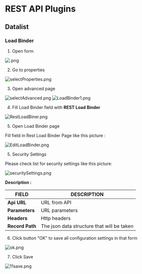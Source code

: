 # REST API Plugins

## Datalist

### Load Binder

1. Open form

<img src="https://raw.githubusercontent.com/kinnara-digital-studio/kecak-workflow/master/docs/assets/.png" alt=".png" />


2. Go to properties

<img src="https://raw.githubusercontent.com/kinnara-digital-studio/kecak-workflow/master/docs/assets/.png" alt="selectProperties.png" />


3. Open advanced page

<img src="https://raw.githubusercontent.com/kinnara-digital-studio/kecak-workflow/master/docs/assets/.png" alt="selectAdvanced.png" />

<img src="https://raw.githubusercontent.com/kinnara-digital-studio/kecak-workflow/master/docs/assets/.png" alt="LoadBinder1.png" />


4. Fill Load Binder field with **REST Load Binder**

<img src="https://raw.githubusercontent.com/kinnara-digital-studio/kecak-workflow/master/docs/assets/.png" alt="RestLoadBiner.png" />

5. Open Load Binder page 

Fill field in Rest Load Binder Page like this picture :

<img src="https://raw.githubusercontent.com/kinnara-digital-studio/kecak-workflow/master/docs/assets/.png" alt="EditLoadBinder.png" />


5. Security Settings

Please check list for security settings like this picture:

<img src="https://raw.githubusercontent.com/kinnara-digital-studio/kecak-workflow/master/docs/assets/.png" alt="securitySettings.png" />


**Description :**

|   FIELD              |               DESCRIPTION                 |
|----------------------|-------------------------------------------|
|**Api URL**           |                URL from API               |
|**Parameters**        |               URL parameters              |
|**Headers**           |                Http headers               |
|**Record Path**       |The json data structure that will be taken |


6. Click button "OK" to save all configuration settings in that form

<img src="https://raw.githubusercontent.com/kinnara-digital-studio/kecak-workflow/master/docs/assets/.png" alt="ok.png" />


7. Click Save

<img src="https://raw.githubusercontent.com/kinnara-digital-studio/kecak-workflow/master/docs/assets/.png" alt="11save.png" />
